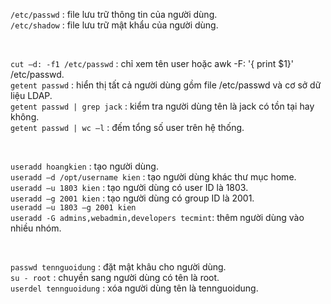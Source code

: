 ```/etc/passwd``` : file lưu trữ thông tin của người dùng. <br/> 
```/etc/shadow``` : file lưu trữ mật khẩu của người dùng. <br/>

<br/>

```cut –d: -f1 /etc/passwd``` : chỉ xem tên user hoặc   awk -F: '{ print $1}' /etc/passwd. <br/>
```getent passwd``` : hiển thị tất cả người dùng gồm file /etc/passwd và cơ sở dữ liệu LDAP. <br/>
```getent passwd | grep jack``` : kiểm tra người dùng tên là jack có tồn tại hay không. <br/>
```getent passwd | wc –l``` : đếm tổng số user trên hệ thống. 

<br/>

```useradd hoangkien``` : tạo người dùng. <br/>
```useradd –d /opt/username kien``` : tạo người dùng khác thư mục home. <br/>
```useradd –u 1803 kien``` : tạo người dùng có user ID là 1803. <br/>
```useradd –g 2001 kien``` : tạo người dùng có group ID là 2001. <br/>
```useradd –u 1803 –g 2001 kien```  <br/>
```useradd -G admins,webadmin,developers tecmint```: thêm người dùng vào nhiều nhóm.

<br/>

```passwd tennguoidung``` : đặt mật khâu cho người dùng. <br/>
```su - root``` : chuyền sang người dùng có tên là root. <br/>
```userdel tennguoidung``` : xóa người dùng tên là tennguoidung.
